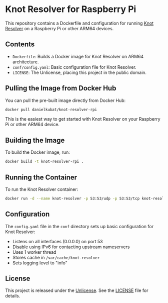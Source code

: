 # Knot Resolver for Raspberry Pi

This repository contains a Dockerfile and configuration for running [Knot Resolver](https://www.knot-resolver.cz/) on a Raspberry Pi or other ARM64 devices.

## Contents

- `Dockerfile`: Builds a Docker image for Knot Resolver on ARM64 architecture.
- `conf/config.yaml`: Basic configuration file for Knot Resolver.
- `LICENSE`: The Unlicense, placing this project in the public domain.

## Pulling the Image from Docker Hub

You can pull the pre-built image directly from Docker Hub:

```bash
docker pull danielkubat/knot-resolver-rpi
```

This is the easiest way to get started with Knot Resolver on your Raspberry Pi or other ARM64 device.

## Building the Image

To build the Docker image, run:

```bash
docker build -t knot-resolver-rpi .
```

## Running the Container

To run the Knot Resolver container:

```bash
docker run -d --name knot-resolver -p 53:53/udp -p 53:53/tcp knot-resolver-rpi
```

## Configuration

The `config.yaml` file in the `conf` directory sets up basic configuration for Knot Resolver:

- Listens on all interfaces (0.0.0.0) on port 53
- Disable using IPv6 for contacting upstream nameservers
- Uses 1 worker thread
- Stores cache in `/var/cache/knot-resolver`
- Sets logging level to "info"

## License

This project is released under the [Unlicense](LICENSE). See the [LICENSE](LICENSE) file for details.
